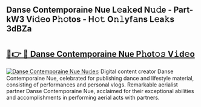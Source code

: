 ## Danse Contemporaine Nue L𝚎a𝚔ed N𝚞𝚍e - Part-kW3 Vi𝚍𝚎o P𝚑𝚘tos - H𝚘𝚝 O𝚗𝚕yf𝚊ns L𝚎a𝚔s 3dBZa

# <h2><a href="http://kfdjxg.oniu.top/?m=Danse+Contemporaine+Nue">🔗👉 🔴 Danse Contemporaine Nue P𝚑ot𝚘𝚜 V𝚒d𝚎o</a></h2>

[![Danse Contemporaine Nue Nu𝚍e𝚜](https://i.imgur.com/0qMVB7G.gif)](http://kfdjxg.oniu.top/?m=Danse+Contemporaine+Nue)
Digital content creator Danse Contemporaine Nue, celebrated for publishing dance and lifestyle material, consisting of performances and personal vlogs. Remarkable aerialist partner Danse Contemporaine Nue, acclaimed for their exceptional abilities and accomplishments in performing aerial acts with partners.  
